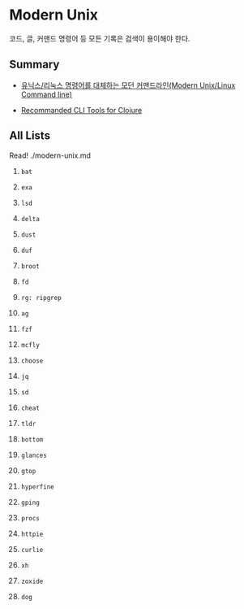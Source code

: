# Modern Unix
코드, 글, 커맨드 명령어 등 모든 기록은 검색이 용이해야 한다.


## Summary

- [유닉스/리눅스 명령어를 대체하는 모던 커맨드라인(Modern Unix/Linux Command line)](https://www.lesstif.com/lpt/modern-unix-linux-command-line-119963724.html)

- [Recommanded CLI Tools for Clojure](https://practical.li/spacemacs/before-you-start/recommended-command-line-tools.html)

## All Lists
Read! ./modern-unix.md

1) `bat`

2) `exa`

3) `lsd`

4) `delta`

5) `dust`

6) `duf`

7) `broot`

8) `fd`

9) `rg: ripgrep`

10) `ag`

11) `fzf`

12) `mcfly`

13) `choose`

14) `jq`

15) `sd`

16) `cheat`

17) `tldr`

18) `bottom`

19) `glances`

20) `gtop`

21) `hyperfine`

22) `gping`

23) `procs`

24) `httpie`

25) `curlie`

26) `xh`

27) `zoxide`

28) `dog`
